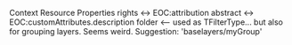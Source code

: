 Context
    Resource
        Properties
            rights <-> EOC:attribution
            abstract <-> EOC:customAttributes.description
            folder <-- used as TFilterType... but also for grouping layers. Seems weird. Suggestion: 'baselayers/myGroup'



